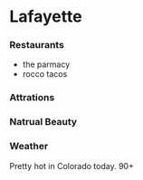 # Lafayette

### Restaurants
- the parmacy
- rocco tacos

### Attrations

### Natrual Beauty

### Weather

Pretty hot in Colorado today.  90+
